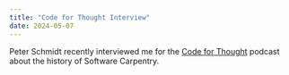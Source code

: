 ```yaml
---
title: "Code for Thought Interview"
date: 2024-05-07
---
```


Peter Schmidt recently interviewed me for the [Code for Thought](https://codeforthought.buzzsprout.com/1326658/15010367-en-carpentries-for-all-greg-wilson) podcast about the history of Software Carpentry.
